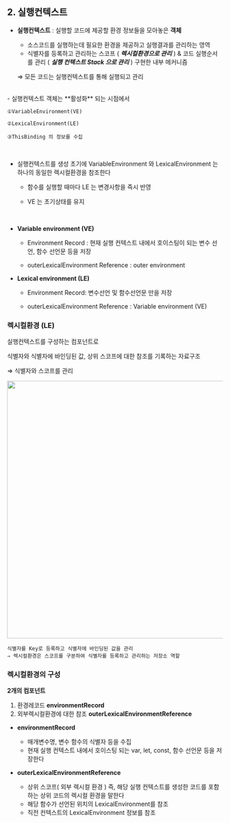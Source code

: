 ## 2. 실행컨텍스트

- **실행컨텍스트** : 실행할 코드에 제공할 환경 정보들을 모아놓은 **객체**
    - 소스코드를 실행하는데 필요한 환경을 제공하고 실행결과를 관리하는 영역
    - 식별자를 등록하고 관리하는 스코프 ( ***렉시컬환경으로 관리*** )
    & 코드 실행순서를 관리 ( ***실행 컨텍스트 Stack 으로 관리*** ) 구현한 내부 메커니즘


    ⇒ 모든 코드는 실행컨텍스트를 통해 실행되고 관리
<br>
- 실행컨텍스트 객체는 **활성화** 되는 시점에서

    ①VariableEnvironment(VE)

    ②LexicalEnvironment(LE)

    ③ThisBinding 의 정보를 수집
<br>

- 실행컨텍스트를 생성 초기에
VariableEnvironment 와 LexicalEnvironment 는 하나의 동일한 렉시컬환경을 참조한다

    - 함수를 실행할 때마다 LE 는 변경사항을 즉시 반영


    - VE 는 초기상태를 유지

<br>

- **Variable environment (VE)**
    - Environment Record : 현재 실행 컨텍스트 내에서 호이스팅이 되는 변수 선언, 함수 선언문 등을 저장

    - outerLexicalEnvironment Reference : outer environment

- **Lexical environment (LE)**
    - Environment Record: 변수선언 및 함수선언문 만을 저장

    - outerLexicalEnvironment Reference : Variable environment (VE)

### 렉시컬환경 **(LE)**

실행컨텍스트를 구성하는 컴포넌트로

식별자와 식별자에 바인딩된 값, 상위 스코프에 대한 참조를 기록하는 자료구조

⇒ 식별자와 스코프를 관리

<p align="center"><img src="https://user-images.githubusercontent.com/107349637/209469908-334ecd4f-800c-4306-8b40-db8229c8692f.jpg" width="600"/></p>

    식별자를 Key로 등록하고 식별자에 바인딩된 값을 관리
    ⇒ 렉시컬환경은 스코프를 구분하여 식별자를 등록하고 관리하는 저장소 역할


### 렉시컬환경의 구성

**2개의 컴포넌트**
1. 환경레코드 **environmentRecord**
2. 외부렉시컬환경에 대한 참조 **outerLexicalEnvironmentReference**

- **environmentRecord**
    - 매개변수명, 변수 함수의 식별자 등을 수집
    - 현재 실행 컨텍스트 내에서 호이스팅 되는 var, let, const, 함수 선언문 등을 저장한다

- **outerLexicalEnvironmentReference**
    - 상위 스코프( 외부 렉시컬 환경 )
    즉, 해당 실행 컨텍스트를 생성한 코드를 포함하는 상위 코드의 렉시컬 환경을 말한다
    - 해당 함수가 선언된 위치의 LexicalEnvironment를 참조
    - 직전 컨텍스트의 LexicalEnvironment 정보를 참조